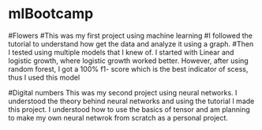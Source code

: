 # mlBootcamp
#Flowers
#This was my first project using machine learning
#I followed the tutorial to understand how get the data and analyze it using a graph. 
#Then I tested using multiple models that I knew of. I started with Linear and logistic growth, where logistic growth worked better. However, after using random forest, I got a 100% f1- score which is the best indicator of scess, thus I used this model


#Digital numbers
This was my second project using neural networks. I understood the theory behind neural networks and using the tutorial I made this project. I understood how to use the basics of tensor and am planning to make my own neural netwrok from scratch as a personal project. 
